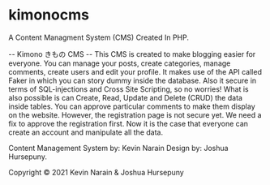 # kimonocms
A Content Managment System (CMS) Created In PHP.

-- Kimono きもの CMS --
This CMS is created to make blogging easier for everyone. You can manage your posts, create categories, manage comments, create users and edit your profile. It makes use of the API called Faker in which you can story dummy inside the database. Also it secure in terms of SQL-injections and Cross Site Scripting, so no worries! What is also possible is can Create, Read, Update and Delete (CRUD) the data inside tables. You can approve particular comments to make them display on the website. However, the registration page is not secure yet. We need a fix to approve the registration first. Now it is the case that everyone can create an account and manipulate all the data.

Content Management System by: Kevin Narain
Design by: Joshua Hursepuny.

Copyright © 2021 Kevin Narain & Joshua Hursepuny
